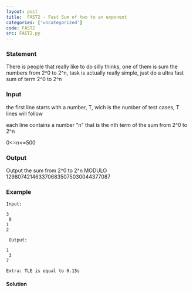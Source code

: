 ```yaml
---
layout: post
title:  FAST2 - Fast Sum of two to an exponent
categories: ['uncategorized']
code: FAST2
src: FAST2.py
---
```


### **Statement**

There is people that really like to do silly thinks, one of them is sum the
numbers from 2^0 to 2^n, task is actually really simple, just do a ultra fast
sum of term 2^0 to 2^n

### Input

the first line starts with a number, T, wich is the number of test cases, T
lines will follow

each line contains a number "n" that is the nth term of the sum from 2^0 to
2^n

0<=n<=500

### Output

Output the sum from 2^0 to 2^n MODULO 1298074214633706835075030044377087

### Example

    
    
    Input:
    3  
     0  
    1  
    2  
      
     Output:
    1  
     3  
    7   
      
    Extra: TLE is equal to 0.15s  
    



#### **Solution**



